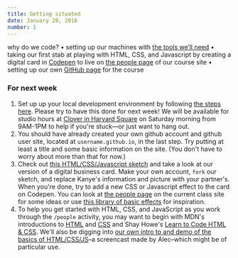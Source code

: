```yaml
---
title: Getting situated
date: January 28, 2016
number: 1
---
```


why do we code? • setting up our machines with [the tools we’ll need](tools-and-materials) • taking our first stab at playing with HTML, CSS, and Javascript by creating a digital card in <a href="http://codepen.io/duffles/pen/EjQLzy">Codepen</a> to live on [the people page](people) of our course site • setting up our own [GitHub page](https://pages.github.com/) for the course

### For next week

1. Set up up your local development environment by following [the steps here](https://dgmd.github.io/tools-and-materials).  Please try to have this done for next week! We will be available for studio hours at [Clover in Harvard Square](https://www.cloverfoodlab.com/location-and-hours/) on Saturday morning from 9AM-1PM to help if you're stuck—or just want to hang out.
2. You should have already created your own github account and github user site, located at `username.github.io`, in the last step.  Try putting at least a title and some basic information on the site. (You don't have to worry about more than that for now.)  
3. Check out [this HTML/CSS/Javascript sketch](http://codepen.io/duffles/pen/EjQLzy) and take a look at our version of a digital business card.  Make your own account, `fork` our sketch, and replace Kanye's information and picture with your partner's.  When you're done, try to add a new CSS or Javascript effect to the card on Codepen.  You can look at [the people page](http://dgmd.github.io/people) on the current class site for some ideas or use [this library of basic effects](https://gist.github.com/aresnick/8e881e01245989794c5e) for inspiration.
4. To help you get started with HTML, CSS, and JavaScript as you work through the `/people` activity, you may want to begin with  MDN's introductions to [HTML](https://developer.mozilla.org/en-US/Learn/HTML) and [CSS](https://developer.mozilla.org/en-US/Learn/CSS) and Shay Howe's [Learn to Code HTML & CSS](http://learn.shayhowe.com/html-css/).  We'll also be digging into [our own intro to and demo of the basics of HTML/CSS/JS](https://github.com/dgmde15/HTML.CSS.JS-Intro)–a screencast made by Alec–which might be of particular use.